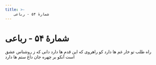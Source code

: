 ```yaml
---
title: >-
    شمارهٔ ۵۴ - رباعی
---
```

# شمارهٔ ۵۴ - رباعی

راه طلب تو خار غم ها دارد
کو راهروى که این قدم ها دارد
دانى که ز روشناس عشق است آنکو
بر چهره جان داغ ستم ها دارد

